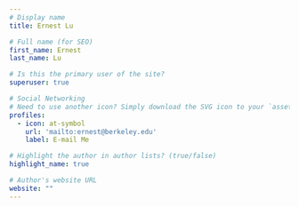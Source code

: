 ```yaml
---
# Display name
title: Ernest Lu

# Full name (for SEO)
first_name: Ernest 
last_name: Lu

# Is this the primary user of the site?
superuser: true

# Social Networking
# Need to use another icon? Simply download the SVG icon to your `assets/media/icons/` folder.
profiles:
  - icon: at-symbol
    url: 'mailto:ernest@berkeley.edu'
    label: E-mail Me

# Highlight the author in author lists? (true/false)
highlight_name: true

# Author's website URL
website: ""
---
```


<!-- Chien Shiung Wu is a professor of artificial intelligence at the Stanford AI Lab. Her research interests include
distributed robotics, mobile computing and programmable matter. She leads the Robotic Neurobiology group, which develops
self-reconfiguring robots, systems of self-organizing robots, and mobile sensor networks. -->

